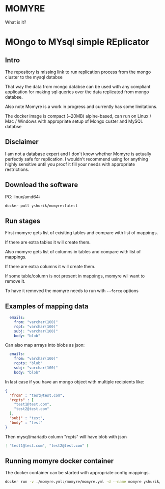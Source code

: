 # MOMYRE

What is it?

# MOngo to MYsql simple REplicator

## Intro

The repository is missing link to run replication process from the mongo cluster to the mysql databse

That way the data from mongo databse can be used with
any compliant application for making sql queries over the data replicated from mongo databse.

Also note Momyre is a work in progress and currently has some limitations.

The docker image is compact (~20MB) alpine-based, can run on Linux / Mac / Windows with
appropriate setup of Mongo custer and MySQL databse

## Disclaimer

I am not a database expert and I don't know whether Momyre is actually perfectly safe for 
replication. I wouldn't recommend using for anything highly sensitive until you 
proof it fill your needs with appropriate restrictions.

## Download the software

PC: linux/amd64:
```bash
docker pull yshurik/momyre:latest
```

## Run stages

First momyre gets list of exisiting tables and compare with list of mappings.

If there are extra tables it will create them.

Also momyre gets list of columns in tables and compare with list of mappings.

If there are extra columns it will create them.

If some table/column is not present in mappings, momyre wil want to remove it.

To have it removed the momyre needs to run with ```--force``` options

## Examples of mapping data

``` yaml
  emails:
    from: "varchar(100)"
    rcpt: "varchar(100)"
    subj: "varchar(100)"
    body: "blob"
```

Can also map arrays into blobs as json:

``` yaml
  emails:
    from: "varchar(100)"
    rcpts: "blob"
    subj: "varchar(100)"
    body: "blob"
```
In last case if you have an mongo object with multiple recipients like:
``` json
{
  "from" : "test@test.com",
  "rcpts" : [
    "test1@test.com",
    "test2@test.com"
  ],
  "subj" : "test",
  "body" : "test"
}
```
Then mysql/mariadb column "rcpts" will have blob with json 
``` json
[ "test1@test.com", "test2@test.com" ]
```

## Running momyre docker container

The docker container can be started with appropriate config mappings.

```bash
docker run -v ./momyre.yml:/momyre/momyre.yml -d --name momyre yshurik/momyre:latest
```

